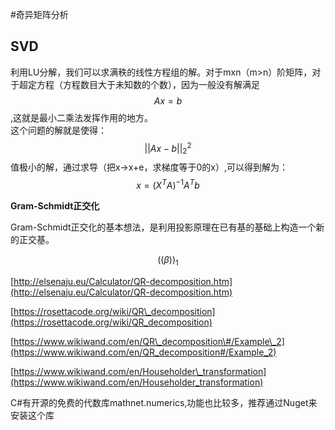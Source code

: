#奇异矩阵分析
## SVD

利用LU分解，我们可以求满秩的线性方程组的解。对于mxn（m&gt;n）阶矩阵，对于超定方程（方程数目大于未知数的个数），因为一般没有解满足$$Ax=b$$,这就是最小二乘法发挥作用的地方。  
这个问题的解就是使得： $$||Ax-b||_{2}^{2}$$值极小的解，通过求导（把x-&gt;x+e，求梯度等于0的x）,可以得到解为：$$x = (X^{T}A)^{-1}A^{T}b$$

**Gram-Schmidt正交化**

Gram-Schmidt正交化的基本想法，是利用投影原理在已有基的基础上构造一个新的正交基。

$$((\beta ))_{1}$$

[http://elsenaju.eu/Calculator/QR-decomposition.htm](http://elsenaju.eu/Calculator/QR-decomposition.htm)

[https://rosettacode.org/wiki/QR\_decomposition](https://rosettacode.org/wiki/QR_decomposition)

[https://www.wikiwand.com/en/QR\_decomposition\#/Example\_2](https://www.wikiwand.com/en/QR_decomposition#/Example_2)

[https://www.wikiwand.com/en/Householder\_transformation](https://www.wikiwand.com/en/Householder_transformation)

C\#有开源的免费的代数库mathnet.numerics,功能也比较多，推荐通过Nuget来安装这个库

